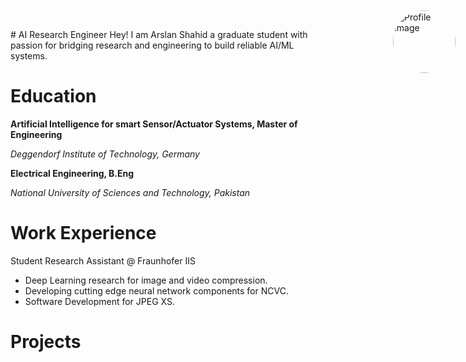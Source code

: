 <div style="position: absolute; top: 20px; right: 20px;">
  <img src="/assets/imgs/CV_Image2.png" alt="Profile Image" align="right" width="100" style="border-radius: 50%;">
</div>
# AI Research Engineer
Hey! I am Arslan Shahid a graduate student with passion for bridging research and engineering to build reliable AI/ML systems.

# Education
**Artificial Intelligence for smart Sensor/Actuator Systems, Master of Engineering**

_Deggendorf Institute of Technology, Germany_

**Electrical Engineering, B.Eng**

_National University of Sciences and Technology, Pakistan_

# Work Experience
Student Research Assistant @ Fraunhofer IIS 
- Deep Learning research for image and video compression.
- Developing cutting edge neural network components for NCVC.
- Software Development for JPEG XS.

# Projects

